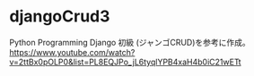 # djangoCrud3

Python Programming Django 初級 (ジャンゴCRUD)を参考に作成。
https://www.youtube.com/watch?v=2ttBx0pOLP0&list=PL8EQJPo_jL6tyqlYPB4xaH4b0iC21wETt
